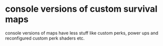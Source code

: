 # console versions of custom survival maps

console versions of maps have less stuff like custom perks, power ups and reconfigured custom perk shaders etc.
